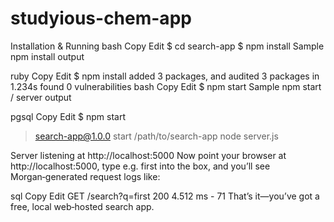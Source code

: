 # studyious-chem-app

Installation & Running
bash
Copy
Edit
$ cd search-app
$ npm install
Sample npm install output

ruby
Copy
Edit
$ npm install
added 3 packages, and audited 3 packages in 1.234s
found 0 vulnerabilities
bash
Copy
Edit
$ npm start
Sample npm start / server output

pgsql
Copy
Edit
$ npm start

> search-app@1.0.0 start /path/to/search-app
> node server.js

Server listening at http://localhost:5000
Now point your browser at http://localhost:5000, type e.g. first into the box, and you’ll see Morgan‑generated request logs like:

sql
Copy
Edit
GET /search?q=first 200 4.512 ms -  71
That’s it—you’ve got a free, local web‑hosted search app.
